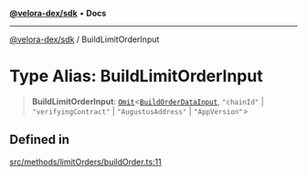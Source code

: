 [**@velora-dex/sdk**](../README.md) • **Docs**

***

[@velora-dex/sdk](../globals.md) / BuildLimitOrderInput

# Type Alias: BuildLimitOrderInput

> **BuildLimitOrderInput**: [`Omit`](../-internal-/type-aliases/Omit.md)\<[`BuildOrderDataInput`](../interfaces/BuildOrderDataInput.md), `"chainId"` \| `"verifyingContract"` \| `"AugustusAddress"` \| `"AppVersion"`\>

## Defined in

[src/methods/limitOrders/buildOrder.ts:11](https://github.com/VeloraDEX/paraswap-sdk/blob/feat/velora/src/methods/limitOrders/buildOrder.ts#L11)
